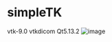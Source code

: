 # simpleTK

vtk-9.0
vtkdicom
Qt5.13.2
![image](https://github.com/0xsimple/simpleTK/assets/49086386/220a55f0-196e-4390-9a5d-077e13c23d60)


